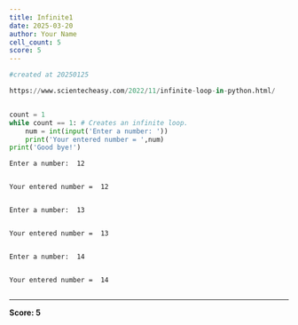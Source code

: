 ```yaml
---
title: Infinite1
date: 2025-03-20
author: Your Name
cell_count: 5
score: 5
---
```


```python
#created at 20250125
```


```python
https://www.scientecheasy.com/2022/11/infinite-loop-in-python.html/
```


```python

```


```python
count = 1
while count == 1: # Creates an infinite loop.
    num = int(input('Enter a number: '))
    print('Your entered number = ',num)
print('Good bye!')

```

    Enter a number:  12


    Your entered number =  12


    Enter a number:  13


    Your entered number =  13


    Enter a number:  14


    Your entered number =  14



```python

```


---
**Score: 5**
